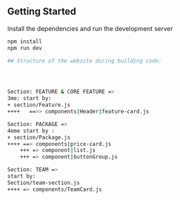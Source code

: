 ## Getting Started

Install the dependencies and run the development server

```bash
npm install
npm run dev

## Structure of the website during building code:




Section: FEATURE & CORE FEATURE =>
3me: start by:
+ section/Feature.js 
++++   ==>> components|Header|feature-card.js

Section: PACKAGE =>
4eme start by :
+ section/Package.js
++++ ==> components|price-card.js
    +++ => component|list.js
    +++ => component|buttonGroup.js

Section: TEAM =>
start by:
Section/team-section.js
++++ => components/TeamCard.js

    